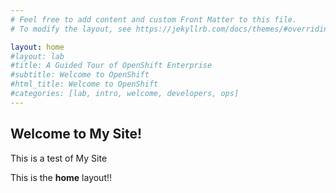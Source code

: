 ```yaml
---
# Feel free to add content and custom Front Matter to this file.
# To modify the layout, see https://jekyllrb.com/docs/themes/#overriding-theme-defaults

layout: home
#layout: lab
#title: A Guided Tour of OpenShift Enterprise
#subtitle: Welcome to OpenShift
#html_title: Welcome to OpenShift
#categories: [lab, intro, welcome, developers, ops]
---
```


## Welcome to My Site!

This is a test of My Site

This is the **home** layout!!